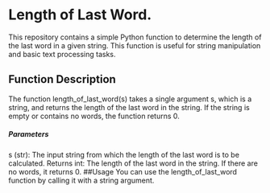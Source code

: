 # Length of Last Word.

This repository contains a simple Python function to determine the length of the last word in a given string. This function is useful for string manipulation and basic text processing tasks.

## Function Description

The function length_of_last_word(s) takes a single argument s, which is a string, and returns the length of the last word in the string. If the string is empty or contains no words, the function returns 0.

##### Parameters

s (str): The input string from which the length of the last word is to be calculated.
Returns
int: The length of the last word in the string. If there are no words, it returns 0.
##Usage
You can use the length_of_last_word function by calling it with a string argument. 
